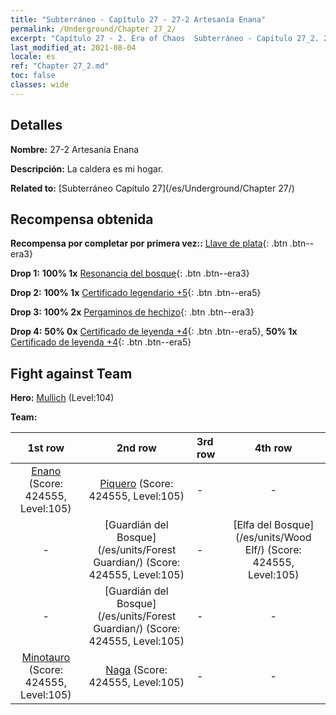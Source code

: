 ```yaml
---
title: "Subterráneo - Capítulo 27 - 27-2 Artesanía Enana"
permalink: /Underground/Chapter 27_2/
excerpt: "Capítulo 27 - 2. Era of Chaos  Subterráneo - Capítulo 27_2. 27-2 Artesanía Enana"
last_modified_at: 2021-08-04
locale: es
ref: "Chapter 27_2.md"
toc: false
classes: wide
---
```


## Detalles

 **Nombre:** 27-2 Artesanía Enana

 **Descripción:** La caldera es mi hogar.

 **Related to:** [Subterráneo Capítulo 27](/es/Underground/Chapter 27/)

## Recompensa obtenida

 **Recompensa por completar por primera vez::** [Llave de plata](/ItemsES/con_693/){: .btn .btn--era3}

 **Drop 1:** **100% 1x** [Resonancia del bosque](/ItemsES/her_465/){: .btn .btn--era3}

 **Drop 2:** **100% 1x** [Certificado legendario +5](/ItemsES/mat_102/){: .btn .btn--era5}

 **Drop 3:** **100% 2x** [Pergaminos de hechizo](/ItemsES/con_694/){: .btn .btn--era3}

 **Drop 4:** **50% 0x** [Certificado de leyenda +4](/ItemsES/mat_95/){: .btn .btn--era5}, **50% 1x** [Certificado de leyenda +4](/ItemsES/mat_95/){: .btn .btn--era5}


## Fight against Team
 **Hero:** [Mullich](/es/heroes/Mullich/) (Level:104)

 **Team:**


  | 1st row | 2nd row | 3rd row | 4th row |
  |:----:|:----:|:----|:----:|
  | [Enano](/es/units/Dwarf/) (Score: 424555, Level:105)  | [Piquero](/es/units/Pikeman/) (Score: 424555, Level:105)  | - | - |
  | - | [Guardián del Bosque](/es/units/Forest Guardian/) (Score: 424555, Level:105)  | - | [Elfa del Bosque](/es/units/Wood Elf/) (Score: 424555, Level:105)  |
  | - | [Guardián del Bosque](/es/units/Forest Guardian/) (Score: 424555, Level:105)  | - | - |
  | [Minotauro](/es/units/Minotaur/) (Score: 424555, Level:105)  | [Naga](/es/units/Naga/) (Score: 424555, Level:105)  | - | - |


